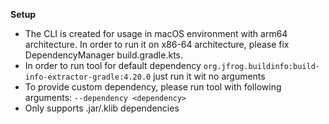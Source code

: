 **Setup**

- The CLI is created for usage in macOS environment with arm64 architecture. In order to run it on x86-64 architecture, please fix DependencyManager build.gradle.kts.
- In order to run tool for default dependency `org.jfrog.buildinfo:build-info-extractor-gradle:4.20.0` just run it wit no arguments
- To provide custom dependency, please run tool with following arguments: `--dependency <dependency>`
- Only supports .jar/.klib dependencies